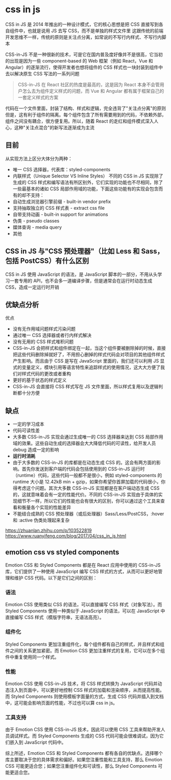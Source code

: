 # css in js

CSS in JS 是 2014 年推出的一种设计模式，它的核心思想是把 CSS 直接写到各自组件中，也就是说用 JS 去写 CSS，而不是单独的样式文件里
这跟传统的前端开发思维不一样，传统的原则是关注点分离，如常说的不写行内样式、不写行内脚本

CSS-in-JS 不是一种很新的技术，可是它在国内普及度好像并不是很高，它当初的出现是因为一些 component-based 的 Web 框架（例如 React，Vue 和 Angular）的逐渐流行，使得开发者也想将组件的 CSS 样式也一块封装到组件中去以解决原生 CSS 写法的一系列问题

> CSS-in-JS 在 React 社区的热度是最高的，这是因为 React 本身不会管用户怎么去为组件定义样式的问题，而
> Vue 和 Angular 都有属于框架自己的一套定义样式的方案

代码在一个文件里面，封装了结构、样式和逻辑，完全违背了"关注点分离"的原则
但是，这有利于组件的隔离。每个组件包含了所有需要用到的代码，不依赖外部，组件之间没有耦合，很方便复用。所以，随着 React 的走红和组件模式深入人心，这种"关注点混合"的新写法逐渐成为主流

## 目前

从实现方法上区分大体分为两种：

- 唯一 CSS 选择器，代表库：styled-components
- 内联样式（Unique Selector VS Inline Styles）
  不同的 CSS in JS 实现除了生成的 CSS 样式和编写语法有所区别外，它们实现的功能也不尽相同，除了一些最基本的诸如 CSS 局部作用域的功能，下面这些功能有的实现会包含而有的却不支持：
- 自动生成浏览器引擎前缀 - built-in vendor prefix
- 支持抽取独立的 CSS 样式表 - extract css file
- 自带支持动画 - built-in support for animations
- 伪类 - pseudo classes
- 媒体查询 - media query
- 其他

## CSS in JS 与"CSS 预处理器"（比如 Less 和 Sass，包括 PostCSS）有什么区别

CSS in JS 使用 JavaScript 的语法，是 JavaScript 脚本的一部分，不用从头学习一套专用的 API，也不会多一道编译步骤，但是通常会在运行时动态生成 CSS，造成一定运行时开销

## 优缺点分析

优点

- 没有无作用域问题样式污染问题
- 通过唯一 CSS 选择器或者行内样式解决
- 没有无用的 CSS 样式堆积问题
- CSS-in-JS 会把样式和组件绑定在一起，当这个组件要被删除掉的时候，直接把这些代码删除掉就好了，不用担心删掉的样式代码会对项目的其他组件样式产生影响。而且由于 CSS 是写在 JavaScript 里面的，我们还可以利用 JS 显式的变量定义，模块引用等语言特性来追踪样式的使用情况，这大大方便了我们对样式代码的更改或者重构
- 更好的基于状态的样式定义
- CSS-in-JS 会直接将 CSS 样式写在 JS 文件里面，所以样式复用以及逻辑判断都十分方便

## 缺点

- 一定的学习成本
- 代码可读性差
- 大多数 CSS-in-JS 实现会通过生成唯一的 CSS 选择器来达到 CSS 局部作用域的效果。这些自动生成的选择器会大大降低代码的可读性，给开发人员 debug 造成一定的影响
- **运行时消耗**
- 由于大多数的 CSS-in-JS 的库都是在动态生成 CSS 的。这会有两方面的影响。首先你发送到客户端的代码会包括使用到的 CSS-in-JS 运行时（runtime）代码，这些代码一般都不是很小，例如 styled-components 的 runtime 大小是 12.42kB min + gzip，如果你希望你首屏加载的代码很小，你得考虑这个问题。其次大多数 CSS-in-JS 实现都是在客户端动态生成 CSS 的，这就意味着会有一定的性能代价。不同的 CSS-in-JS 实现由于具体的实现细节不一样，所以它们的性能也会有很大的区别，你可以通过这个工具来查看和衡量各个实现的性能差异
- 不能结合成熟的 CSS 预处理器（或后处理器）Sass/Less/PostCSS，:hover 和 :active 伪类处理起来复杂

https://zhuanlan.zhihu.com/p/103522819
https://www.ruanyifeng.com/blog/2017/04/css_in_js.html

## emotion css vs styled components

Emotion CSS 和 Styled Components 都是在 React 应用中使用的 CSS-in-JS 库，它们提供了一种使用 JavaScript 编写 CSS 样式的方式，从而可以更好地管理和维护 CSS 代码。以下是它们之间的区别：

### 语法

Emotion CSS 使用类似 CSS 的语法，可以直接编写 CSS 样式（对象写法）。而 Styled Components 使用一种类似于 JavaScript 的语法，可以在 JavaScript 中直接编写 CSS 样式（模版字符串，无语法高亮）。

### 组件化

Styled Components 更加注重组件化，每个组件都有自己的样式，并且样式和组件之间的关系更加紧密。而 Emotion CSS 更加注重样式的复用，它可以在多个组件中重复使用同一个样式。

### 性能

Emotion CSS 使用 CSS-in-JS 技术，将 CSS 样式转换为 JavaScript 代码并动态注入到页面中，可以更好地控制 CSS 样式的加载和渲染顺序，从而提高性能。而 Styled Components 则使用模板字面量的方式，生成 CSS 代码并插入到文档中，这可能会影响页面的性能，不过也可以算 css in js。

### 工具支持

由于 Emotion CSS 使用 CSS-in-JS 技术，因此可以使用 CSS 工具来帮助开发人员调试样式。而 Styled Components 生成的 CSS 代码可能会很难调试，因为它们嵌入到 JavaScript 代码中。

综上所述，Emotion CSS 和 Styled Components 都有各自的优缺点。选择哪个库主要取决于您的具体需求和偏好。如果您注重性能和工具支持，那么 Emotion CSS 可能更适合您；如果您注重组件化和可读性，那么 Styled Components 可能更适合您。
